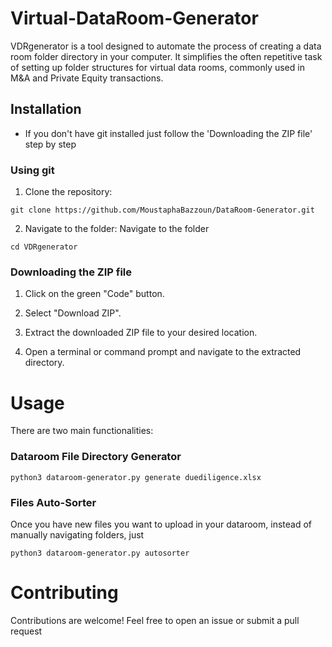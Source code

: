 # Virtual-DataRoom-Generator
VDRgenerator is a tool designed to automate the process of creating a data room folder directory in your computer. It simplifies the often repetitive task of setting up folder structures for virtual data rooms, commonly used in M&A and Private Equity transactions.

## Installation
- If you don't have git installed just follow the 'Downloading the ZIP file' step by step
### Using git
1. Clone the repository:
```
git clone https://github.com/MoustaphaBazzoun/DataRoom-Generator.git
```

2. Navigate to the folder:
Navigate to the folder
```
cd VDRgenerator
```

### Downloading the ZIP file
1. Click on the green "Code" button.

2. Select "Download ZIP".

3. Extract the downloaded ZIP file to your desired location.

4. Open a terminal or command prompt and navigate to the extracted directory.

# Usage
There are two main functionalities:
### Dataroom File Directory Generator


```
python3 dataroom-generator.py generate duediligence.xlsx
```

### Files Auto-Sorter
Once you have new files you want to upload in your dataroom, instead of manually navigating folders, just 

```
python3 dataroom-generator.py autosorter
```

# Contributing
Contributions are welcome! Feel free to open an issue or submit a pull request